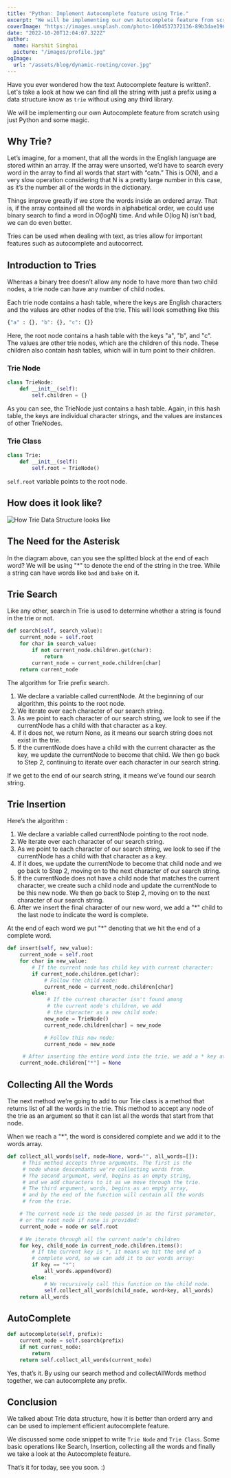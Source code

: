 ```yaml
---
title: "Python: Implement Autocomplete feature using Trie."
excerpt: "We will be implementing our own Autocomplete feature from scratch using just Python and some recursion magic."
coverImage: "https://images.unsplash.com/photo-1604537372136-89b3dae196e3?ixlib=rb-1.2.1&ixid=MnwxMjA3fDF8MHxwaG90by1wYWdlfHx8fGVufDB8fHx8&auto=format&fit=crop&w=869&q=80"
date: "2022-10-20T12:04:07.322Z"
author:
  name: Harshit Singhai
  picture: "/images/profile.jpg"
ogImage:
  url: "/assets/blog/dynamic-routing/cover.jpg"
---
```


Have you ever wondered how the text Autocomplete feature is written?. Let's take a look at how we can find all the string with just a prefix using a data structure know as `trie` without using any third library.

We will be implementing our own Autocomplete feature from scratch using just Python and some magic.

## Why Trie?

Let’s imagine, for a moment, that all the words in the English language are stored within an array. If the array were unsorted, we’d have to search every word in the array to find all words that start with “catn.” This is O(N), and a very slow operation considering that N is a pretty large number in this case, as it’s the number all of the words in the dictionary.

Things improve greatly if we store the words inside an ordered array. That is, if the array contained all the words in alphabetical order, we could use binary search to find a word in O(logN) time. And while O(log N) isn’t bad, we can do even better.

Tries can be used when dealing with text, as tries allow for important features such as autocomplete and autocorrect.

## Introduction to Tries

Whereas a binary tree doesn’t allow any node to have more than two child nodes, a trie node can have any number of child nodes.

Each trie node contains a hash table, where the keys are English characters and the values are other nodes of the trie. This will look something like this

```python
{"a" : {}, "b": {}, "c": {}}
```

Here, the root node contains a hash table with the keys "a", "b", and "c". The values are other trie nodes, which are the children of this node. These children also contain hash tables, which will in turn point to their children.

### Trie Node

```python
class TrieNode:
    def __init__(self):
        self.children = {}
```

As you can see, the TrieNode just contains a hash table. Again, in this hash table, the keys are individual character strings, and the values are instances of other TrieNodes.

### Trie Class

```python
class Trie:
    def __init__(self):
        self.root = TrieNode()
```

`self.root` variable points to the root node.

## How does it look like?

![How Trie Data Structure looks like](https://tessil.github.io/images/hat-trie/trie.png)

## The Need for the Asterisk

In the diagram above, can you see the splitted block at the end of each word? We will be using "\*" to denote the end of the string in the tree. While a string can have words like `bad` and `bake` on it.

## Trie Search

Like any other, search in Trie is used to determine whether a string is found in the trie or not.

```python
def search(self, search_value):
    current_node = self.root
    for char in search_value:
        if not current_node.children.get(char):
            return
        current_node = current_node.children[char]
    return current_node

```

The algorithm for Trie prefix search.

1. We declare a variable called currentNode. At the beginning of our algorithm, this points to the root node.
2. We iterate over each character of our search string.
3. As we point to each character of our search string, we look to see if the currentNode has a child with that character as a key.
4. If it does not, we return None, as it means our search string does not exist in the trie.
5. If the currentNode does have a child with the current character as the key, we update the currentNode to become that child. We then go back to Step 2, continuing to iterate over each character in our search string.

If we get to the end of our search string, it means we’ve found our search string.

## Trie Insertion

Here’s the algorithm :

1. We declare a variable called currentNode pointing to the root node.
2. We iterate over each character of our search string.
3. As we point to each character of our search string, we look to see if the currentNode has a child with that character as a key.
4. If it does, we update the currentNode to become that child node and we go back to Step 2, moving on to the next character of our search string.
5. If the currentNode does not have a child node that matches the current character, we create such a child node and update the currentNode to be this new node. We then go back to Step 2, moving on to the next character of our search string.
6. After we insert the final character of our new word, we add a "\*" child to the last node to indicate the word is complete.

At the end of each word we put "\*" denoting that we hit the end of a complete word.

```python
def insert(self, new_value):
    current_node = self.root
    for char in new_value:
        # If the current node has child key with current character:
        if current_node.children.get(char):
            # Follow the child node:
            current_node = current_node.children[char]
        else:
             ​# If the current character isn't found among​
    ​ 	      ​# the current node's children, we add​
​ 	          ​# the character as a new child node:
            new_node = TrieNode()
            current_node.children[char] = new_node

            ​# Follow this new node:
            current_node = new_node

     ​# After inserting the entire word into the trie,​ we add a * key at the end:
    current_node.children["*"] = None
```

## Collecting All the Words

The next method we’re going to add to our Trie class is a method that returns list of all the words in the trie. This method to accept any node of the trie as an argument so that it can list all the words that start from that node.

When we reach a "\*", the word is considered complete and we add it to the words array.

```python
def collect_all_words(self, node=None, word="", all_words=[]):
    ​ # This method accepts three arguments. The first is the​
​ 	  ​# node whose descendants we're collecting words from.​
​ 	  ​# The second argument, word, begins as an empty string,​
​ 	  ​# and we add characters to it as we move through the trie.​
​ 	  ​# The third argument, words, begins as an empty array,​
​ 	  ​# and by the end of the function will contain all the words​
​ 	  ​# from the trie.

    # The current node is the node passed in as the first parameter,​
​ 	 ​# or the root node if none is provided:
    current_node = node or self.root

    ​# We iterate through all the current node's children
    for key, child_node in current_node.children.items():
        ​# If the current key is *, it means we hit the end of a​
    ​ 	 ​# complete word, so we can add it to our words array:​
        if key == "*":
            all_words.append(word)
        else:
            ​# We recursively call this function on the child node.
            self.collect_all_words(child_node, word+key, all_words)
    return all_words
```

## AutoComplete

```python
def autocomplete(self, prefix):
    current_node = self.search(prefix)
    if not current_node:
        return
    return self.collect_all_words(current_node)
```

Yes, that’s it. By using our search method and collectAllWords method together, we can autocomplete any prefix.

## Conclusion

We talked about Trie data structure, how it is better than orderd arry and can be used to implement efficient autocomplete feature.

We discussed some code snippet to write `Trie Node` and `Trie Class`. Some basic operations like Search, Insertion, collecting all the words and finally we take a look at the Autocomplete feature.

That’s it for today, see you soon. :)
